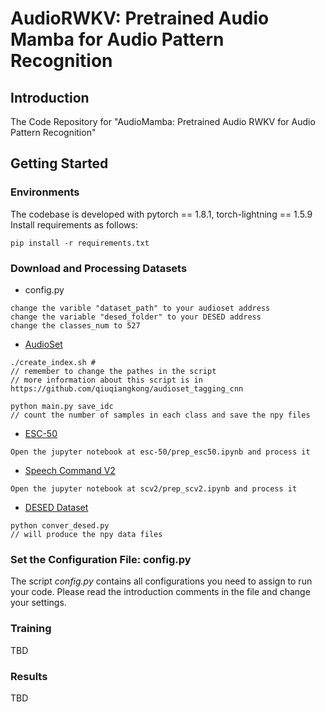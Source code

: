 # AudioRWKV: Pretrained Audio Mamba for Audio Pattern Recognition
## Introduction

The Code Repository for  "AudioMamba: Pretrained Audio RWKV for Audio Pattern Recognition"

## Getting Started

### Environments
The codebase is developed with pytorch == 1.8.1, torch-lightning == 1.5.9
Install requirements as follows:
```
pip install -r requirements.txt
```


### Download and Processing Datasets

* config.py
```
change the varible "dataset_path" to your audioset address
change the variable "desed_folder" to your DESED address
change the classes_num to 527
```

* [AudioSet](https://research.google.com/audioset/download.html)
```
./create_index.sh # 
// remember to change the pathes in the script
// more information about this script is in https://github.com/qiuqiangkong/audioset_tagging_cnn

python main.py save_idc 
// count the number of samples in each class and save the npy files
```
* [ESC-50](https://github.com/karolpiczak/ESC-50)
```
Open the jupyter notebook at esc-50/prep_esc50.ipynb and process it
```
* [Speech Command V2](https://arxiv.org/pdf/1804.03209.pdf)
```
Open the jupyter notebook at scv2/prep_scv2.ipynb and process it
```
* [DESED Dataset](https://project.inria.fr/desed/) 
```
python conver_desed.py 
// will produce the npy data files
```

### Set the Configuration File: config.py

The script *config.py* contains all configurations you need to assign to run your code. 
Please read the introduction comments in the file and change your settings.


### Training 
TBD
### Results
TBD
